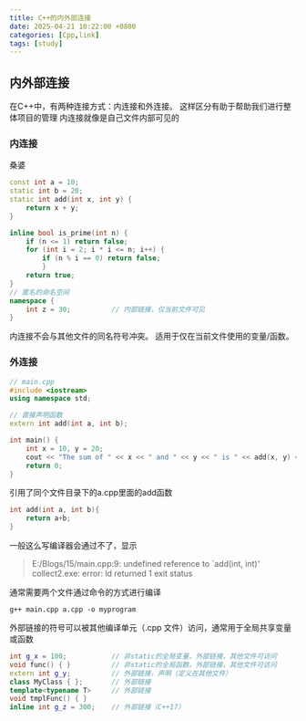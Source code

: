 ```yaml
---
title: C++的内外部连接
date: 2025-04-21 10:22:00 +0800
categories: [Cpp,link]
tags: [study]
---
```

## 内外部连接
在C++中，有两种连接方式：内连接和外连接。
这样区分有助于帮助我们进行整体项目的管理
内连接就像是自己文件内部可见的
### 内连接
桑婆
```cpp
const int a = 10;
static int b = 20;
static int add(int x, int y) {
    return x + y;
}

inline bool is_prime(int n) {
    if (n <= 1) return false;
    for (int i = 2; i * i <= n; i++) {
        if (n % i == 0) return false;
        }
    return true;
}
// 匿名的命名空间
namespace {
    int z = 30;          // 内部链接，仅当前文件可见
}
```
内连接不会与其他文件的同名符号冲突。
适用于​​仅在当前文件使用的变量/函数​​。

### 外连接

```cpp
// main.cpp
#include <iostream>
using namespace std;

// 直接声明函数
extern int add(int a, int b);

int main() {
    int x = 10, y = 20;
    cout << "The sum of " << x << " and " << y << " is " << add(x, y) << endl;
    return 0;
}
```
引用了同个文件目录下的a.cpp里面的add函数
```cpp
int add(int a, int b){
    return a+b;
}
```
一般这么写编译器会通过不了，显示
> E:/Blogs/15/main.cpp:9: undefined reference to `add(int, int)'
> collect2.exe: error: ld returned 1 exit status


通常需要两个文件通过命令的方式进行编译
```
g++ main.cpp a.cpp -o myprogram
```

外部链接​​的符号​​可以被其他编译单元（.cpp 文件）访问​​，通常用于全局共享变量或函数
```cpp
int g_x = 100;           // 非static的全局变量，外部链接，其他文件可访问
void func() { }          // 非static的全局函数，外部链接，其他文件可访问
extern int g_y;          // 外部链接，声明（定义在其他文件）
class MyClass { };       // 外部链接
template<typename T>     // 外部链接
void tmplFunc() { }
inline int g_z = 300;    // 外部链接（C++17）
```